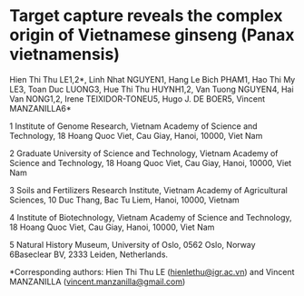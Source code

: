 Target capture reveals the complex origin of Vietnamese ginseng (Panax
vietnamensis)
================

Hien Thi Thu LE1,2\*, Linh Nhat NGUYEN1, Hang Le Bich PHAM1, Hao Thi My
LE3, Toan Duc LUONG3, Hue Thi Thu HUYNH1,2, Van Tuong NGUYEN4, Hai Van
NONG1,2, Irene TEIXIDOR-TONEU5, Hugo J. DE BOER5, Vincent MANZANILLA6\*

1 Institute of Genome Research, Vietnam Academy of Science and
Technology, 18 Hoang Quoc Viet, Cau Giay, Hanoi, 10000, Viet Nam

2 Graduate University of Science and Technology, Vietnam Academy of
Science and Technology, 18 Hoang Quoc Viet, Cau Giay, Hanoi, 10000, Viet
Nam

3 Soils and Fertilizers Research Institute, Vietnam Academy of
Agricultural Sciences, 10 Duc Thang, Bac Tu Liem, Hanoi, 10000, Vietnam

4 Institute of Biotechnology, Vietnam Academy of Science and Technology,
18 Hoang Quoc Viet, Cau Giay, Hanoi, 10000, Viet Nam

5 Natural History Museum, University of Oslo, 0562 Oslo, Norway
6Baseclear BV, 2333 Leiden, Netherlands.

\*Corresponding authors: Hien Thi Thu LE (<hienlethu@igr.ac.vn>) and
Vincent MANZANILLA (<vincent.manzanilla@gmail.com>)
